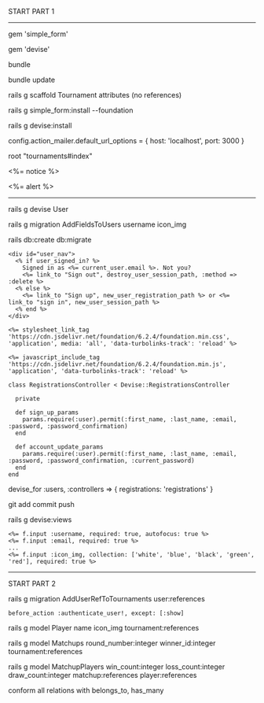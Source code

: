 START PART 1 

  -----------  -----------

gem 'simple_form'

gem 'devise'

bundle

bundle update

rails g scaffold Tournament attributes (no references)

rails g simple_form:install --foundation

rails g devise:install

config.action_mailer.default_url_options = { host: 'localhost', port: 3000 }

root "tournaments#index"

<p class="notice"><%= notice %></p>
<p class="alert"><%= alert %></p>

  -----------  -----------  -----------

rails g devise User 

rails g migration AddFieldsToUsers username icon_img

rails db:create db:migrate

```
<div id="user_nav">
  <% if user_signed_in? %>
    Signed in as <%= current_user.email %>. Not you?
    <%= link_to "Sign out", destroy_user_session_path, :method => :delete %>
  <% else %>
    <%= link_to "Sign up", new_user_registration_path %> or <%= link_to "sign in", new_user_session_path %>
  <% end %>
</div>
```

```
<%= stylesheet_link_tag    'https://cdn.jsdelivr.net/foundation/6.2.4/foundation.min.css', 'application', media: 'all', 'data-turbolinks-track': 'reload' %>
```

```
<%= javascript_include_tag 'https://cdn.jsdelivr.net/foundation/6.2.4/foundation.min.js', 'application', 'data-turbolinks-track': 'reload' %>
```

```
class RegistrationsController < Devise::RegistrationsController

  private

  def sign_up_params
    params.require(:user).permit(:first_name, :last_name, :email, :password, :password_confirmation)
  end

  def account_update_params
    params.require(:user).permit(:first_name, :last_name, :email, :password, :password_confirmation, :current_password)
  end
end
```

devise_for :users, :controllers => { registrations: 'registrations' }

git add commit push

rails g devise:views


```
<%= f.input :username, required: true, autofocus: true %>
<%= f.input :email, required: true %>
...
<%= f.input :icon_img, collection: ['white', 'blue', 'black', 'green', 'red'], required: true %>

```

  -----------  -----------

START PART 2

rails g migration AddUserRefToTournaments user:references

```
before_action :authenticate_user!, except: [:show]
```

rails g model Player name icon_img tournament:references

rails g model Matchups round_number:integer winner_id:integer tournament:references

rails g model MatchupPlayers win_count:integer loss_count:integer draw_count:integer matchup:references player:references

conform all relations with belongs_to, has_many
